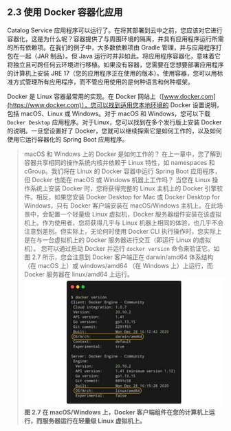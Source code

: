 ## 2.3 使用 Docker 容器化应用

Catalog Service 应用程序可以运行了。在将其部署到云中之前，您应该对它进行容器化，这是为什么呢？容器提供了与周围环境的隔离，并具有应用程序运行所需的所有依赖项。在我们的例子中，大多数依赖项由 Gradle 管理，并与应用程序打包在一起（JAR 制品）。但 Java 运行时并非如此。将应用程序容器化，意味着它将独立且可跨任何云环境进行移植。如果没有容器，您需要在您想要部署应用程序的计算机上安装 JRE 17（您的应用程序正在使用的版本）。使用容器，您可以用标准方式管理所有应用程序，而不管应用使用的是何种语言和何种框架。

Docker 是 Linux 容器最常用的实现。在 Docker 网站上（[www.docker.com](https://www.docker.com)），您可以找到适用您本地环境的 Docker 设置说明，包括 macOS、Linux 或 Windows。对于 macOS 和 Windows，您可以下载 `Docker Desktop` 应用程序。对于Linux，您可以找到在多个发行版上安装 Docker 的说明。一旦您设置好了 Docker，您就可以继续探索它是如何工作的，以及如何使用它运行容器化的 Spring Boot 应用程序。

> macOS 和 Windows 上的 Docker 是如何工作的？
> 在上一章中，您了解到容器共享相同的操作系统内核并依赖于 Linux 特性，如 namespaces 和 cGroup。我们将在 Linux 的 Docker 容器中运行 Spring Boot 应用程序，但 Docker 也能在 macOS 或 Windows 机器上工作吗？
> 当您在 Linux 操作系统上安装 Docker 时，您将获得完整的 Linux 主机上的 Docker 引擎软件。相反，如果您安装 Docker Desktop for Mac 或 Docker Desktop for Windows，只有 Docker 客户端安装在 macOS/Windows 主机上。在此场景中，会配置一个轻量级 Linux 虚拟机，Docker 服务器组件安装在该虚拟机上。作为使用者，您将获得几乎与 Linux 机器上相同的体验，也几乎不会注意到差别。但实际上，无论何时使用 Docker CLI 执行操作时，您实际上是在与一台虚拟机上的 Docker 服务器进行交互（即运行 Linux 的虚拟机）。
> 您可以通过启动 Docker 并运行 `docker version` 命令来验证它。如图 2.7 所示，您会注意到 Docker 客户端正在 darwin/amd64 体系结构（在 macOS 上）或 windows/amd64 （在 Windows 上）上运行，而 Docker 服务器在 linux/amd64 上运行。
> ![](../../assets/2.7.jpg)
> **图 2.7 在 macOS/Windows 上，Docker 客户端组件在您的计算机上运行，而服务器运行在轻量级 Linux 虚拟机上。**
